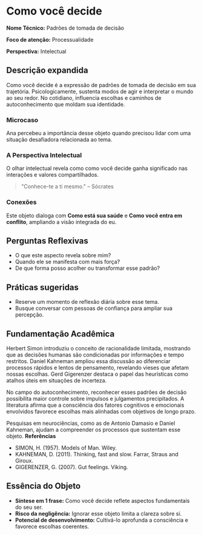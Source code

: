 # Como você decide

**Nome Técnico:** Padrões de tomada de decisão

**Foco de atenção:** Processualidade

**Perspectiva:** Intelectual

## Descrição expandida
Como você decide é a expressão de padrões de tomada de decisão em sua trajetória.
Psicologicamente, sustenta modos de agir e interpretar o mundo ao seu redor.
No cotidiano, influencia escolhas e caminhos de autoconhecimento que moldam sua identidade.
### Microcaso
Ana percebeu a importância desse objeto quando precisou lidar com uma situação desafiadora relacionada ao tema.
### A Perspectiva Intelectual
O olhar intelectual revela como como você decide ganha significado nas interações e valores compartilhados.
> "Conhece-te a ti mesmo." – Sócrates
### Conexões
Este objeto dialoga com **Como está sua saúde** e **Como você entra em conflito**, ampliando a visão integrada do eu.

## Perguntas Reflexivas
- O que este aspecto revela sobre mim?
- Quando ele se manifesta com mais força?
- De que forma posso acolher ou transformar esse padrão?

## Práticas sugeridas
- Reserve um momento de reflexão diária sobre esse tema.
- Busque conversar com pessoas de confiança para ampliar sua percepção.

## Fundamentação Acadêmica

Herbert Simon introduziu o conceito de racionalidade limitada, mostrando que as decisões humanas são condicionadas por informações e tempo restritos. Daniel Kahneman ampliou essa discussão ao diferenciar processos rápidos e lentos de pensamento, revelando vieses que afetam nossas escolhas. Gerd Gigerenzer destaca o papel das heurísticas como atalhos úteis em situações de incerteza.

No campo do autoconhecimento, reconhecer esses padrões de decisão possibilita maior controle sobre impulsos e julgamentos precipitados. A literatura afirma que a consciência dos fatores cognitivos e emocionais envolvidos favorece escolhas mais alinhadas com objetivos de longo prazo.

Pesquisas em neurociências, como as de Antonio Damasio e Daniel Kahneman, ajudam a compreender os processos que sustentam esse objeto.
**Referências**
- SIMON, H. (1957). Models of Man. Wiley.
- KAHNEMAN, D. (2011). Thinking, fast and slow. Farrar, Straus and Giroux.
- GIGERENZER, G. (2007). Gut feelings. Viking.

## Essência do Objeto
- **Síntese em 1 frase:** Como você decide reflete aspectos fundamentais do seu ser.
- **Risco da negligência:** Ignorar esse objeto limita a clareza sobre si.
- **Potencial de desenvolvimento:** Cultivá-lo aprofunda a consciência e favorece escolhas coerentes.
